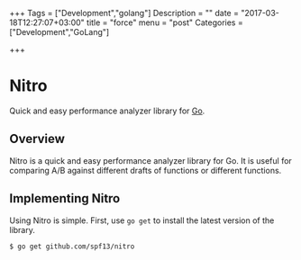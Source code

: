 +++
Tags = ["Development","golang"]
Description = ""
date = "2017-03-18T12:27:07+03:00"
title = "force"
menu = "post"
Categories = ["Development","GoLang"]

+++

# Nitro

Quick and easy performance analyzer library for [Go](http://golang.org/).

## Overview

Nitro is a quick and easy performance analyzer library for Go.
It is useful for comparing A/B against different drafts of functions
or different functions.

## Implementing Nitro

Using Nitro is simple. First, use `go get` to install the latest version
of the library.

    $ go get github.com/spf13/nitro

